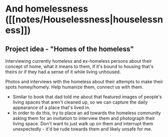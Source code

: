 # And homelessness ([[notes/Houselessness|houselessness]])
## Project idea - "Homes of the homeless"
Interviewing currently homeless and ex-homeless persons about their concept of home, what it means to them, if it's bound to housing that's theirs or if they had a sense of it while living unhoused.

Photos and interviews with the homeless about their attempts to make their spots homey/homely. Help humanize them, connect us with them.

- Similar to book that dad told me about that featured images of people's living spaces that aren't cleaned up, so we can capture the daily appearance of a place that's lived in.
- In order to do this, try to place an ad towards the homeless community asking them for an invitation to interview them and photograph their living space. Don't want to just walk up on them and interrupt them unexpectedly - it'd be rude towards them and likely unsafe for me.